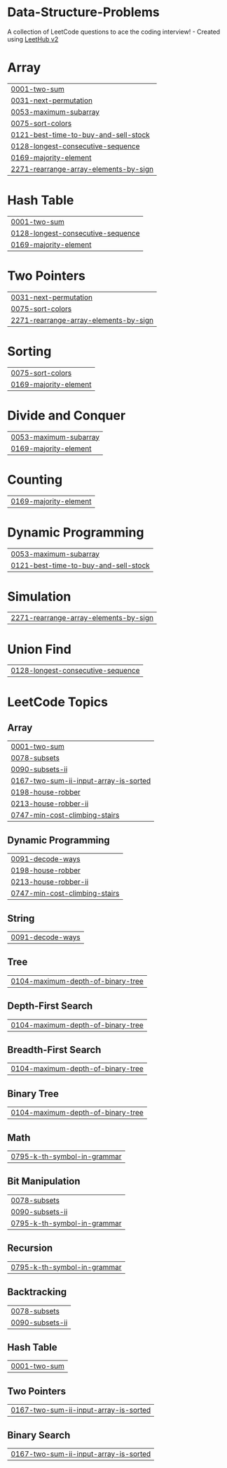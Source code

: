 # Data-Structure-Problems
A collection of LeetCode questions to ace the coding interview! - Created using [LeetHub v2](https://github.com/arunbhardwaj/LeetHub-2.0)


# Array
|  |
| ------- |
| [0001-two-sum](https://github.com/vikrantthakur003/Data-Structure-Problems/tree/master/0001-two-sum) |
| [0031-next-permutation](https://github.com/vikrantthakur003/Data-Structure-Problems/tree/master/0031-next-permutation) |
| [0053-maximum-subarray](https://github.com/vikrantthakur003/Data-Structure-Problems/tree/master/0053-maximum-subarray) |
| [0075-sort-colors](https://github.com/vikrantthakur003/Data-Structure-Problems/tree/master/0075-sort-colors) |
| [0121-best-time-to-buy-and-sell-stock](https://github.com/vikrantthakur003/Data-Structure-Problems/tree/master/0121-best-time-to-buy-and-sell-stock) |
| [0128-longest-consecutive-sequence](https://github.com/vikrantthakur003/Data-Structure-Problems/tree/master/0128-longest-consecutive-sequence) |
| [0169-majority-element](https://github.com/vikrantthakur003/Data-Structure-Problems/tree/master/0169-majority-element) |
| [2271-rearrange-array-elements-by-sign](https://github.com/vikrantthakur003/Data-Structure-Problems/tree/master/2271-rearrange-array-elements-by-sign) |
# Hash Table
|  |
| ------- |
| [0001-two-sum](https://github.com/vikrantthakur003/Data-Structure-Problems/tree/master/0001-two-sum) |
| [0128-longest-consecutive-sequence](https://github.com/vikrantthakur003/Data-Structure-Problems/tree/master/0128-longest-consecutive-sequence) |
| [0169-majority-element](https://github.com/vikrantthakur003/Data-Structure-Problems/tree/master/0169-majority-element) |
# Two Pointers
|  |
| ------- |
| [0031-next-permutation](https://github.com/vikrantthakur003/Data-Structure-Problems/tree/master/0031-next-permutation) |
| [0075-sort-colors](https://github.com/vikrantthakur003/Data-Structure-Problems/tree/master/0075-sort-colors) |
| [2271-rearrange-array-elements-by-sign](https://github.com/vikrantthakur003/Data-Structure-Problems/tree/master/2271-rearrange-array-elements-by-sign) |
# Sorting
|  |
| ------- |
| [0075-sort-colors](https://github.com/vikrantthakur003/Data-Structure-Problems/tree/master/0075-sort-colors) |
| [0169-majority-element](https://github.com/vikrantthakur003/Data-Structure-Problems/tree/master/0169-majority-element) |
# Divide and Conquer
|  |
| ------- |
| [0053-maximum-subarray](https://github.com/vikrantthakur003/Data-Structure-Problems/tree/master/0053-maximum-subarray) |
| [0169-majority-element](https://github.com/vikrantthakur003/Data-Structure-Problems/tree/master/0169-majority-element) |
# Counting
|  |
| ------- |
| [0169-majority-element](https://github.com/vikrantthakur003/Data-Structure-Problems/tree/master/0169-majority-element) |
# Dynamic Programming
|  |
| ------- |
| [0053-maximum-subarray](https://github.com/vikrantthakur003/Data-Structure-Problems/tree/master/0053-maximum-subarray) |
| [0121-best-time-to-buy-and-sell-stock](https://github.com/vikrantthakur003/Data-Structure-Problems/tree/master/0121-best-time-to-buy-and-sell-stock) |
# Simulation
|  |
| ------- |
| [2271-rearrange-array-elements-by-sign](https://github.com/vikrantthakur003/Data-Structure-Problems/tree/master/2271-rearrange-array-elements-by-sign) |
# Union Find
|  |
| ------- |
| [0128-longest-consecutive-sequence](https://github.com/vikrantthakur003/Data-Structure-Problems/tree/master/0128-longest-consecutive-sequence) |
<!---LeetCode Topics Start-->
# LeetCode Topics
## Array
|  |
| ------- |
| [0001-two-sum](https://github.com/vikrantthakur003/Data-Structure-Problems/tree/master/0001-two-sum) |
| [0078-subsets](https://github.com/vikrantthakur003/Data-Structure-Problems/tree/master/0078-subsets) |
| [0090-subsets-ii](https://github.com/vikrantthakur003/Data-Structure-Problems/tree/master/0090-subsets-ii) |
| [0167-two-sum-ii-input-array-is-sorted](https://github.com/vikrantthakur003/Data-Structure-Problems/tree/master/0167-two-sum-ii-input-array-is-sorted) |
| [0198-house-robber](https://github.com/vikrantthakur003/Data-Structure-Problems/tree/master/0198-house-robber) |
| [0213-house-robber-ii](https://github.com/vikrantthakur003/Data-Structure-Problems/tree/master/0213-house-robber-ii) |
| [0747-min-cost-climbing-stairs](https://github.com/vikrantthakur003/Data-Structure-Problems/tree/master/0747-min-cost-climbing-stairs) |
## Dynamic Programming
|  |
| ------- |
| [0091-decode-ways](https://github.com/vikrantthakur003/Data-Structure-Problems/tree/master/0091-decode-ways) |
| [0198-house-robber](https://github.com/vikrantthakur003/Data-Structure-Problems/tree/master/0198-house-robber) |
| [0213-house-robber-ii](https://github.com/vikrantthakur003/Data-Structure-Problems/tree/master/0213-house-robber-ii) |
| [0747-min-cost-climbing-stairs](https://github.com/vikrantthakur003/Data-Structure-Problems/tree/master/0747-min-cost-climbing-stairs) |
## String
|  |
| ------- |
| [0091-decode-ways](https://github.com/vikrantthakur003/Data-Structure-Problems/tree/master/0091-decode-ways) |
## Tree
|  |
| ------- |
| [0104-maximum-depth-of-binary-tree](https://github.com/vikrantthakur003/Data-Structure-Problems/tree/master/0104-maximum-depth-of-binary-tree) |
## Depth-First Search
|  |
| ------- |
| [0104-maximum-depth-of-binary-tree](https://github.com/vikrantthakur003/Data-Structure-Problems/tree/master/0104-maximum-depth-of-binary-tree) |
## Breadth-First Search
|  |
| ------- |
| [0104-maximum-depth-of-binary-tree](https://github.com/vikrantthakur003/Data-Structure-Problems/tree/master/0104-maximum-depth-of-binary-tree) |
## Binary Tree
|  |
| ------- |
| [0104-maximum-depth-of-binary-tree](https://github.com/vikrantthakur003/Data-Structure-Problems/tree/master/0104-maximum-depth-of-binary-tree) |
## Math
|  |
| ------- |
| [0795-k-th-symbol-in-grammar](https://github.com/vikrantthakur003/Data-Structure-Problems/tree/master/0795-k-th-symbol-in-grammar) |
## Bit Manipulation
|  |
| ------- |
| [0078-subsets](https://github.com/vikrantthakur003/Data-Structure-Problems/tree/master/0078-subsets) |
| [0090-subsets-ii](https://github.com/vikrantthakur003/Data-Structure-Problems/tree/master/0090-subsets-ii) |
| [0795-k-th-symbol-in-grammar](https://github.com/vikrantthakur003/Data-Structure-Problems/tree/master/0795-k-th-symbol-in-grammar) |
## Recursion
|  |
| ------- |
| [0795-k-th-symbol-in-grammar](https://github.com/vikrantthakur003/Data-Structure-Problems/tree/master/0795-k-th-symbol-in-grammar) |
## Backtracking
|  |
| ------- |
| [0078-subsets](https://github.com/vikrantthakur003/Data-Structure-Problems/tree/master/0078-subsets) |
| [0090-subsets-ii](https://github.com/vikrantthakur003/Data-Structure-Problems/tree/master/0090-subsets-ii) |
## Hash Table
|  |
| ------- |
| [0001-two-sum](https://github.com/vikrantthakur003/Data-Structure-Problems/tree/master/0001-two-sum) |
## Two Pointers
|  |
| ------- |
| [0167-two-sum-ii-input-array-is-sorted](https://github.com/vikrantthakur003/Data-Structure-Problems/tree/master/0167-two-sum-ii-input-array-is-sorted) |
## Binary Search
|  |
| ------- |
| [0167-two-sum-ii-input-array-is-sorted](https://github.com/vikrantthakur003/Data-Structure-Problems/tree/master/0167-two-sum-ii-input-array-is-sorted) |
<!---LeetCode Topics End-->